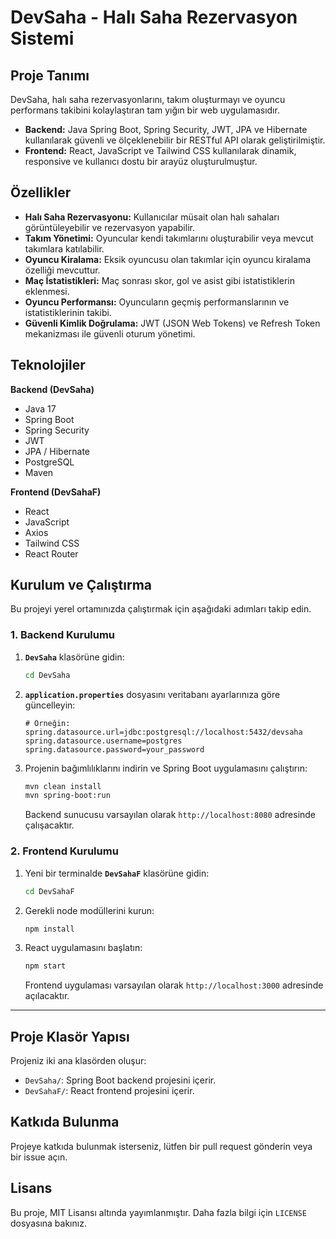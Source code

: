 # DevSaha - Halı Saha Rezervasyon Sistemi

## Proje Tanımı
DevSaha, halı saha rezervasyonlarını, takım oluşturmayı ve oyuncu performans takibini kolaylaştıran tam yığın bir web uygulamasıdır. 

* **Backend:** Java Spring Boot, Spring Security, JWT, JPA ve Hibernate kullanılarak güvenli ve ölçeklenebilir bir RESTful API olarak geliştirilmiştir.
* **Frontend:** React, JavaScript ve Tailwind CSS kullanılarak dinamik, responsive ve kullanıcı dostu bir arayüz oluşturulmuştur.

## Özellikler
* **Halı Saha Rezervasyonu:** Kullanıcılar müsait olan halı sahaları görüntüleyebilir ve rezervasyon yapabilir.
* **Takım Yönetimi:** Oyuncular kendi takımlarını oluşturabilir veya mevcut takımlara katılabilir.
* **Oyuncu Kiralama:** Eksik oyuncusu olan takımlar için oyuncu kiralama özelliği mevcuttur.
* **Maç İstatistikleri:** Maç sonrası skor, gol ve asist gibi istatistiklerin eklenmesi.
* **Oyuncu Performansı:** Oyuncuların geçmiş performanslarının ve istatistiklerinin takibi.
* **Güvenli Kimlik Doğrulama:** JWT (JSON Web Tokens) ve Refresh Token mekanizması ile güvenli oturum yönetimi.

## Teknolojiler
**Backend (DevSaha)**
* Java 17
* Spring Boot
* Spring Security
* JWT
* JPA / Hibernate
* PostgreSQL
* Maven

**Frontend (DevSahaF)**
* React
* JavaScript
* Axios
* Tailwind CSS
* React Router

## Kurulum ve Çalıştırma
Bu projeyi yerel ortamınızda çalıştırmak için aşağıdaki adımları takip edin.

### 1. Backend Kurulumu
1.  **`DevSaha`** klasörüne gidin:
    ```bash
    cd DevSaha
    ```
2.  **`application.properties`** dosyasını veritabanı ayarlarınıza göre güncelleyin:
    ```properties
    # Örneğin:
    spring.datasource.url=jdbc:postgresql://localhost:5432/devsaha
    spring.datasource.username=postgres
    spring.datasource.password=your_password
    ```
3.  Projenin bağımlılıklarını indirin ve Spring Boot uygulamasını çalıştırın:
    ```bash
    mvn clean install
    mvn spring-boot:run
    ```
    Backend sunucusu varsayılan olarak `http://localhost:8080` adresinde çalışacaktır.

### 2. Frontend Kurulumu
1.  Yeni bir terminalde **`DevSahaF`** klasörüne gidin:
    ```bash
    cd DevSahaF
    ```
2.  Gerekli node modüllerini kurun:
    ```bash
    npm install
    ```
3.  React uygulamasını başlatın:
    ```bash
    npm start
    ```
    Frontend uygulaması varsayılan olarak `http://localhost:3000` adresinde açılacaktır.

---

## Proje Klasör Yapısı
Projeniz iki ana klasörden oluşur:

* `DevSaha/`: Spring Boot backend projesini içerir.
* `DevSahaF/`: React frontend projesini içerir.

## Katkıda Bulunma
Projeye katkıda bulunmak isterseniz, lütfen bir pull request gönderin veya bir issue açın.

## Lisans
Bu proje, MIT Lisansı altında yayımlanmıştır. Daha fazla bilgi için `LICENSE` dosyasına bakınız.
